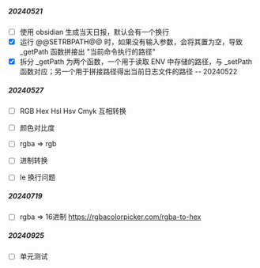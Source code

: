 ##### 20240521

- [ ] 使用 obsidian 生成当天日报，默认会有一个换行
- [x] 运行 @@SETRBPATH@@ 时，如果没有输入参数，会将其置为空，导致 _getPath 函数拼接出 "当前命令执行的路径"
- [x] 拆分 _getPath 为两个函数，一个用于读取 ENV 中存储的路径，与 _setPath 函数对应；另一个用于拼接路径得出当前日志文件的路径 -- 20240522

##### 20240527

- [ ] RGB Hex Hsl Hsv Cmyk 互相转换
- [ ] 颜色对比度
- [ ] rgba => rgb
- [ ] 进制转换

- [ ] le 换行问题

##### 20240719

- [ ] rgba => 16进制 https://rgbacolorpicker.com/rgba-to-hex

##### 20240925

- [ ] 单元测试
